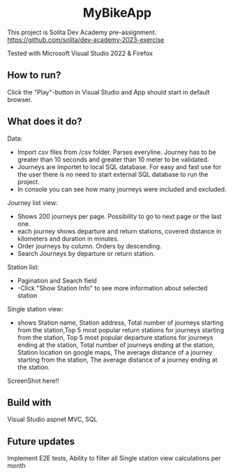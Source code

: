 <h1 align="center">MyBikeApp</h1>

This project is Solita Dev Academy pre-assignment.
https://github.com/solita/dev-academy-2023-exercise

Tested with Microsoft Visual Studio 2022 & Firefox

<h2> How to run? </h2>

Click the "Play"-button in Visual Studio and App should start in default browser.

<h2> What does it do? </h2>

Data:
- Import csv files from /csv folder. Parses everyline. Journey has to be greater than 10 seconds and greater than 10 meter to be validated.
- Journeys are importet to local SQL database. For easy and fast use for the user there is no need to start external SQL database to run the project.
- In console you can see how many journeys were included and excluded.


Journey list view: 
- Shows 200 journeys per page. Possibility to go to next page or the last one.
- each journey shows departure and return stations, covered distance in kilometers and duration in minutes.
- Order journeys by column. Orders by descending.
- Search Journeys by departure or return station.

Station list:
- Pagination and Search field
- -Click "Show Station Info" to see more information about selected station

Single station view:
- shows Station name, Station address, Total number of journeys starting from the station,Top 5 most popular return stations for journeys starting from the station, Top 5 most popular departure stations for journeys ending at the station, Total number of journeys ending at the station, Station location on google maps, The average distance of a journey starting from the station, The average distance of a journey ending at the station.


ScreenShot here!!

<h2> Build with </h2>
Visual Studio aspnet MVC, SQL

<h2> Future updates </h2>
Implement E2E tests, Ability to filter all Single station view calculations per month
